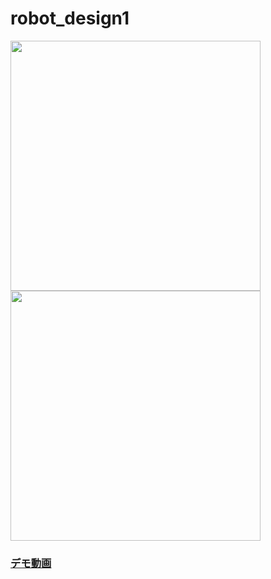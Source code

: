 # robot_design1
<img src="https://user-images.githubusercontent.com/92899820/185359996-2f63e54e-7c03-4ade-a04e-da448d998ce5.png" width="400">

<img src="https://user-images.githubusercontent.com/92899820/185360545-e324954d-1ce2-49a9-930c-ddda2b25672a.png" width="400">

### [デモ動画](https://youtu.be/psZu5rnnUNo)
